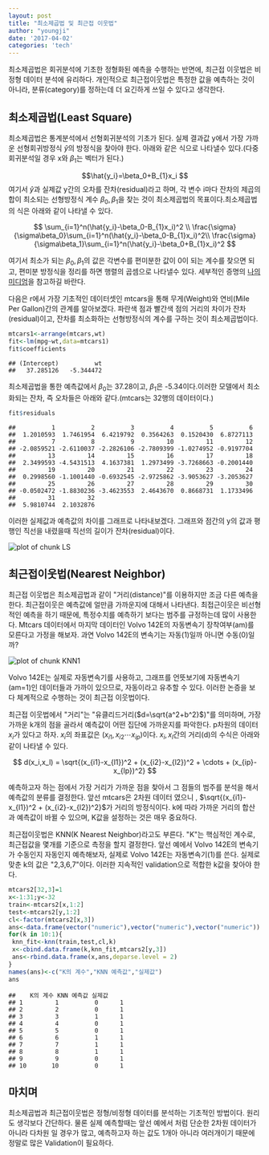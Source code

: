```yaml
---
layout: post
title: "최소제곱법 및 최근접 이웃법"
author: "youngji"
date: '2017-04-02'
categories: 'tech'
---
```



최소제곱법은 회귀분석에 기초한 정형화된 예측을 수행하는 반면에, 최근접 이웃법은 비정형 데이터 분석에 유리하다. 개인적으로 최근접이웃법은 특정한 값을 예측하는 것이 아니라, 분류(category)를 정하는데 더 요긴하게 쓰일 수 있다고 생각한다.

## 최소제곱법(Least Square)

최소제곱법은 통계분석에서 선형회귀분석의 기초가 된다. 실제 결과값 y에서 가장 가까운 선형회귀방정식 $\hat{y}$의 방정식을 찾아야 한다. 아래와 같은 식으로 나타낼수 있다.(다중회귀분석일 경우 x와 $\beta_1$는 벡터가 된다.)

$$\hat{y_i}=\beta_0+B_{1}x_i $$
여기서 $\hat{y}$과 실제값 y간의 오차를 잔차(residual)라고 하며, 각 변수 i마다 잔차의 제곱의 합이 최소되는 선형방정식 계수 $\beta_0, \beta_1$을 찾는 것이 최소제곱법의 목표이다.최소제곱법의 식은 아래와 같이 나타낼 수 있다.   

$$
\sum_{i=1}^n(\hat{y_i}-\beta_0-B_{1}x_i)^2 \\
\frac{\sigma}{\sigma\beta_0}\sum_{i=1}^n(\hat{y_i}-\beta_0-B_{1}x_i)^2\\
\frac{\sigma}{\sigma\beta_1}\sum_{i=1}^n(\hat{y_i}-\beta_0+B_{1}x_i)^2
$$

여기서 최소가 되는 $\beta_0, \beta_1$의 값은 각변수를 편미분한 값이 0이 되는 계수를 찾으면 되고, 편미분 방정식을 정리를 하면 행렬의 곱셈으로 나타낼수 있다. 세부적인 증명의 [나의 미디엄]("https://medium.com/@youngji/%EC%B5%9C%EC%86%8C%EC%A0%9C%EA%B3%B1%EB%B2%95-least-squared-method-f7357990329f")을 참고하길 바란다.

다음은 r에서 가장 기초적인 데이터셋인 mtcars을 통해 무게(Weight)와 연비(Mile Per Gallon)간의 관계를 알아보겠다. 파란색 점과 빨간색 점의 거리의 차이가 잔차(residual)이고, 잔차를 최소화하는 선형방정식의 계수를 구하는 것이 최소제곱법이다.


```r
mtcars1<-arrange(mtcars,wt)
fit<-lm(mpg~wt,data=mtcars1)
fit$coefficients
```

```
## (Intercept)          wt
##   37.285126   -5.344472
```

최소제곱법을 통한 예측값에서 $\beta_0$는 37.28이고, $\beta_1$은 -5.34이다.이러한 모델에서 최소화되는 잔차, 즉 오차들은 아래와 같다.(mtcars는 32행의 데이터이다.)


```r
fit$residuals
```

```
##          1          2          3          4          5          6
##  1.2010593  1.7461954  6.4219792  0.3564263  0.1520430  6.8727113
##          7          8          9         10         11         12
## -2.0859521 -2.6110037 -2.2826106 -2.7809399 -1.0274952 -0.9197704
##         13         14         15         16         17         18
##  2.3499593 -4.5431513  4.1637381  1.2973499 -3.7268663 -0.2001440
##         19         20         21         22         23         24
##  0.2998560 -1.1001440 -0.6932545 -2.9725862 -3.9053627 -3.2053627
##         25         26         27         28         29         30
## -0.0502472 -1.8830236 -3.4623553  2.4643670  0.8668731  1.1733496
##         31         32
##  5.9810744  2.1032876
```

이러한 실제값과 예측값의 차이를 그래프로 나타내보겠다. 그래프와 점간의 y의 값과 평행인 직선을 내렸을때 직선의 길이가 잔차(residual)이다.

![plot of chunk LS](/figureLS-1.png)

## 최근접이웃법(Nearest Neighbor)

최근접 이웃법은 최소제곱법과 같이 "거리(distance)"를 이용하지만 조금 다른 예측을 한다. 최근접이웃은 예측값에 얼만큼 가까운지에 대해서 나타낸다. 최접근이웃은 비선형적인 예측을 하기 때문에, 특정수치를 예측하기 보다는 범주를 규정하는데 많이 사용한다. Mtcars 데이터에서 마지막 데이터인 Volvo 142E의 자동변속기 장착여부(am)를 모른다고 가정을 해보자. 과연 Volvo 142E의 변속기는 자동(1)일까 아니면 수동(0)일까?

![plot of chunk KNN1](/figureKNN1-1.png)

Volvo 142E는 실제로 자동변속기를 사용하고, 그래프를 언뜻보기에 자동변속기(am=1)인 데이터들과 가까이 있으므로, 자동이라고 유추할 수 있다. 이러한 논증을 보다 체계적으로 수행하는 것이 최근접 이웃법이다.

최근접 이웃법에서 "거리"는 "유클리드거리($d=\sqrt{a^2+b^2}$)"를 의미하며, 가장 가까운 k개의 점을 골라서 예측값이 어떤 집단에 가까운지를 파악한다. p차원의 데이터 $x_i$가 있다고 하자. $x_i$의 좌표값은 $(x_{i1},x_{i2} \cdots x_{ip})$이다. $x_i, x_l$간의 거리(d)의 수식은 아래와 같이 나타낼 수 있다.

$$
d(x_i,x_l) = \sqrt{(x_{i1}-x_{l1})^2 + (x_{i2}-x_{l2})^2 + \cdots + (x_{ip}-x_{lp})^2}
$$

예측하고자 하는 점에서 가장 거리가 가까운 점을 찾아서 그 점들의 범주를 분석을 해서 예측값의 분류를 결정한다. 앞선 mtcars은 2차원 데이터 였으니 , $\sqrt{(x_{i1}-x_{l1})^2 +  (x_{i2}-x_{l2})^2}$가 거리의 방정식이다. k에 따라 가까운 거리의 합산과 예측값이 바뀔 수 있으며, K값을 설정하는 것은 매우 중요하다.

최근접이웃법은 KNN(K Nearest Neighbor)라고도 부른다. "K"는 핵심적인 계수로, 최근접값을 몇개를 기준으로 측정을 할지 결정한다. 앞선 예에서 Volvo 142E의 변속기가 수동인지 자동인지 예측해보자, 실제로 Volvo 142E는 자동변속기(1)를 쓴다. 실제로 맞춘 k의 값은 "2,3,6,7"이다. 이러한 지속적인 validation으로 적합한 k값을 찾아야 한다.


```r
mtcars2[32,3]=1
x<-1:31;y<-32
train<-mtcars2[x,1:2]
test<-mtcars2[y,1:2]
cl<-factor(mtcars2[x,3])
ans<-data.frame(vector("numeric"),vector("numeric"),vector("numeric"))
for(k in 10:1){
 knn_fit<-knn(train,test,cl,k)
 x<-cbind.data.frame(k,knn_fit,mtcars2[y,3])
 ans<-rbind.data.frame(x,ans,deparse.level = 2)
}
names(ans)<-c("K의 계수","KNN 예측값","실제값")
ans
```

```
##    K의 계수 KNN 예측값 실제값
## 1         1          0      1
## 2         2          0      1
## 3         3          1      1
## 4         4          0      1
## 5         5          0      1
## 6         6          1      1
## 7         7          1      1
## 8         8          1      1
## 9         9          0      1
## 10       10          0      1
```

## 마치며

최소제곱법과 최근접이웃법은 정형/비정형 데이터를 분석하는 기초적인 방법이다. 원리도 생각보다 간단하다. 물론 실제 예측할때는 앞선 예에서 처럼 단순한 2차원 데이터가 아니라 다차원 일 경우가 많고, 예측하고자 하는 값도 1개아 아니라 여러개이기 때문에 정말로 많은 Validation이 필요하다.
